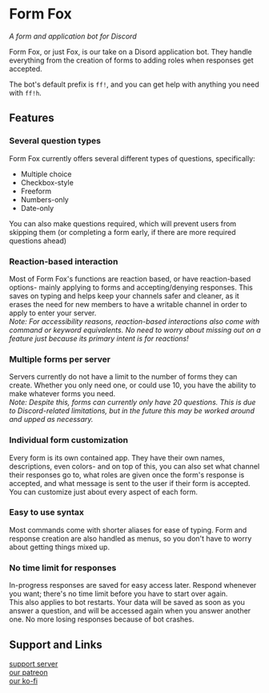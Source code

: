 # Form Fox
*A form and application bot for Discord*

Form Fox, or just Fox, is our take on a Disord application bot. They handle everything from the creation of forms to adding roles when responses get accepted.

The bot's default prefix is `ff!`, and you can get help with anything you need with `ff!h`.

## Features
### Several question types
Form Fox currently offers several different types of questions, specifically:
- Multiple choice
- Checkbox-style
- Freeform
- Numbers-only
- Date-only

You can also make questions required, which will prevent users from skipping them (or completing a form early, if there are more required questions ahead)

### Reaction-based interaction
Most of Form Fox's functions are reaction based, or have reaction-based options- mainly applying to forms and accepting/denying responses. This saves on typing and helps keep your channels safer and cleaner, as it erases the need for new members to have a writable channel in order to apply to enter your server.  
*Note: For accessibility reasons, reaction-based interactions also come with command or keyword equivalents. No need to worry about missing out on a feature just because its primary intent is for reactions!*

### Multiple forms per server
Servers currently do not have a limit to the number of forms they can create. Whether you only need one, or could use 10, you have the ability to make whatever forms you need.  
*Note: Despite this, forms can currently only have 20 questions. This is due to Discord-related limitations, but in the future this may be worked around and upped as necessary.*

### Individual form customization
Every form is its own contained app. They have their own names, descriptions, even colors- and on top of this, you can also set what channel their responses go to, what roles are given once the form's response is accepted, and what message is sent to the user if their form is accepted. You can customize just about every aspect of each form.

### Easy to use syntax
Most commands come with shorter aliases for ease of typing. Form and response creation are also handled as menus, so you don't have to worry about getting things mixed up.

### No time limit for responses
In-progress responses are saved for easy access later. Respond whenever you want; there's no time limit before you have to start over again.  
This also applies to bot restarts. Your data will be saved as soon as you answer a question, and will be accessed again when you answer another one. No more losing responses because of bot crashes.

## Support and Links
[support server](https://discord.gg/EvDmXGt)  
[our patreon](https://patreon.com/greysdawn)  
[our ko-fi](https://ko-fi.com/greysdawn)
